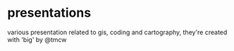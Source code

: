 # presentations
various presentation related to gis, coding and cartography, they're created with 'big' by @tmcw
